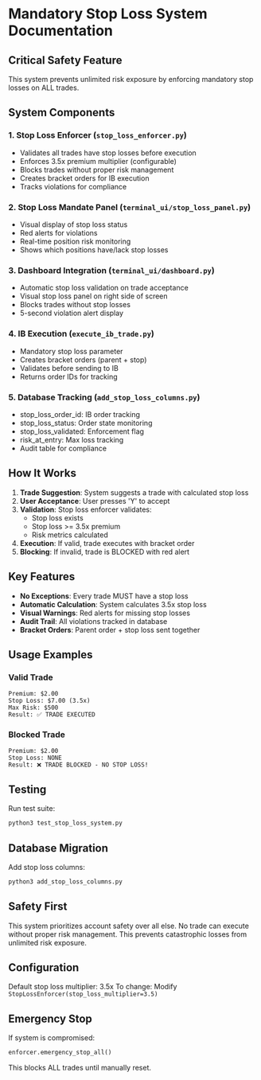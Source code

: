 # Mandatory Stop Loss System Documentation

## Critical Safety Feature

This system prevents unlimited risk exposure by enforcing mandatory stop losses on ALL trades.

## System Components

### 1. Stop Loss Enforcer (`stop_loss_enforcer.py`)
- Validates all trades have stop losses before execution
- Enforces 3.5x premium multiplier (configurable)
- Blocks trades without proper risk management
- Creates bracket orders for IB execution
- Tracks violations for compliance

### 2. Stop Loss Mandate Panel (`terminal_ui/stop_loss_panel.py`)
- Visual display of stop loss status
- Red alerts for violations
- Real-time position risk monitoring
- Shows which positions have/lack stop losses

### 3. Dashboard Integration (`terminal_ui/dashboard.py`)
- Automatic stop loss validation on trade acceptance
- Visual stop loss panel on right side of screen
- Blocks trades without stop losses
- 5-second violation alert display

### 4. IB Execution (`execute_ib_trade.py`)
- Mandatory stop loss parameter
- Creates bracket orders (parent + stop)
- Validates before sending to IB
- Returns order IDs for tracking

### 5. Database Tracking (`add_stop_loss_columns.py`)
- stop_loss_order_id: IB order tracking
- stop_loss_status: Order state monitoring
- stop_loss_validated: Enforcement flag
- risk_at_entry: Max loss tracking
- Audit table for compliance

## How It Works

1. **Trade Suggestion**: System suggests a trade with calculated stop loss
2. **User Acceptance**: User presses 'Y' to accept
3. **Validation**: Stop loss enforcer validates:
   - Stop loss exists
   - Stop loss >= 3.5x premium
   - Risk metrics calculated
4. **Execution**: If valid, trade executes with bracket order
5. **Blocking**: If invalid, trade is BLOCKED with red alert

## Key Features

- **No Exceptions**: Every trade MUST have a stop loss
- **Automatic Calculation**: System calculates 3.5x stop loss
- **Visual Warnings**: Red alerts for missing stop losses
- **Audit Trail**: All violations tracked in database
- **Bracket Orders**: Parent order + stop loss sent together

## Usage Examples

### Valid Trade
```
Premium: $2.00
Stop Loss: $7.00 (3.5x)
Max Risk: $500
Result: ✅ TRADE EXECUTED
```

### Blocked Trade
```
Premium: $2.00
Stop Loss: NONE
Result: ❌ TRADE BLOCKED - NO STOP LOSS!
```

## Testing

Run test suite:
```bash
python3 test_stop_loss_system.py
```

## Database Migration

Add stop loss columns:
```bash
python3 add_stop_loss_columns.py
```

## Safety First

This system prioritizes account safety over all else. No trade can execute without proper risk management. This prevents catastrophic losses from unlimited risk exposure.

## Configuration

Default stop loss multiplier: 3.5x
To change: Modify `StopLossEnforcer(stop_loss_multiplier=3.5)`

## Emergency Stop

If system is compromised:
```python
enforcer.emergency_stop_all()
```

This blocks ALL trades until manually reset.
